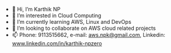 - 👋 Hi, I’m Karthik NP
- 👀 I’m interested in Cloud Computing
- 🌱 I’m currently learning AWS, Linux and DevOps
- 💞️ I’m looking to collaborate on AWS cloud related projects
- 📫 Phone: 9113515662, e-mail: aws.npk@gmail.com, Linkedin: www.linkedin.com/in/karthik-npzero
<!---
npk-aws/npk-aws is a ✨ special ✨ repository because its `README.md` (this file) appears on your GitHub profile.
You can click the Preview link to take a look at your changes.
--->
